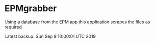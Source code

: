 # EPMgrabber
Using a database from the EPM app this application scrapes the files as required


Latest backup: Sun Sep 8 10:00:01 UTC 2019
